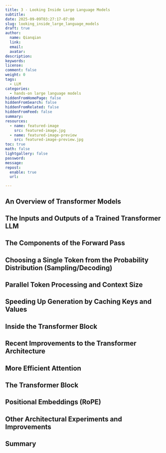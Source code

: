 ```yaml
---
title: 3 - Looking Inside Large Language Models
subtitle:
date: 2025-09-09T03:27:17-07:00
slug: looking_inside_large_language_models
draft: true
author:
  name: Qianqian
  link:
  email:
  avatar:
description:
keywords:
license:
comment: false
weight: 0
tags:
  - LLM
categories:
  - hands-on large language models
hiddenFromHomePage: false
hiddenFromSearch: false
hiddenFromRelated: false
hiddenFromFeed: false
summary:
resources:
  - name: featured-image
    src: featured-image.jpg
  - name: featured-image-preview
    src: featured-image-preview.jpg
toc: true
math: false
lightgallery: false
password:
message:
repost:
  enable: true
  url:

---
```


<!--more-->

## An Overview of Transformer Models
## The Inputs and Outputs of a Trained Transformer LLM
## The Components of the Forward Pass
## Choosing a Single Token from the Probability Distribution (Sampling/Decoding)
## Parallel Token Processing and Context Size
## Speeding Up Generation by Caching Keys and Values
## Inside the Transformer Block
## Recent Improvements to the Transformer Architecture
## More Efficient Attention
## The Transformer Block
## Positional Embeddings (RoPE)
## Other Architectural Experiments and Improvements
## Summary

